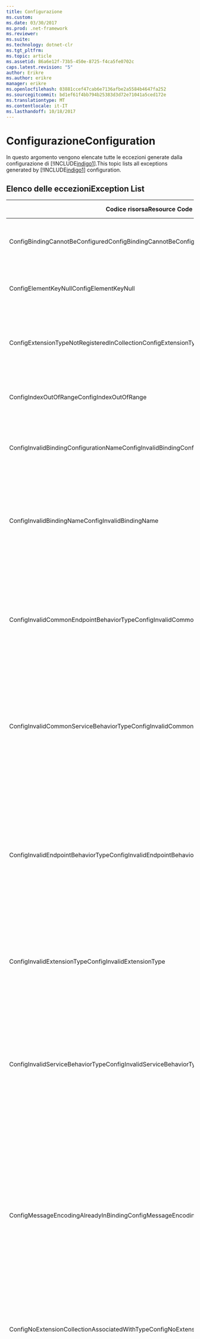 ```yaml
---
title: Configurazione
ms.custom: 
ms.date: 03/30/2017
ms.prod: .net-framework
ms.reviewer: 
ms.suite: 
ms.technology: dotnet-clr
ms.tgt_pltfrm: 
ms.topic: article
ms.assetid: 86a6e12f-73b5-450e-8725-f4ca5fe0702c
caps.latest.revision: "5"
author: Erikre
ms.author: erikre
manager: erikre
ms.openlocfilehash: 03881ccef47cab6e7136afbe2a5584b4647fa252
ms.sourcegitcommit: bd1ef61f4bb794b25383d3d72e71041a5ced172e
ms.translationtype: MT
ms.contentlocale: it-IT
ms.lasthandoff: 10/18/2017
---
```

# <a name="configuration"></a><span data-ttu-id="0f043-102">Configurazione</span><span class="sxs-lookup"><span data-stu-id="0f043-102">Configuration</span></span>
<span data-ttu-id="0f043-103">In questo argomento vengono elencate tutte le eccezioni generate dalla configurazione di [!INCLUDE[indigo1](../../../../../includes/indigo1-md.md)].</span><span class="sxs-lookup"><span data-stu-id="0f043-103">This topic lists all exceptions generated by [!INCLUDE[indigo1](../../../../../includes/indigo1-md.md)] configuration.</span></span>  
  
## <a name="exception-list"></a><span data-ttu-id="0f043-104">Elenco delle eccezioni</span><span class="sxs-lookup"><span data-stu-id="0f043-104">Exception List</span></span>  
  
|<span data-ttu-id="0f043-105">Codice risorsa</span><span class="sxs-lookup"><span data-stu-id="0f043-105">Resource Code</span></span>|<span data-ttu-id="0f043-106">Stringa di risorsa</span><span class="sxs-lookup"><span data-stu-id="0f043-106">Resource String</span></span>|  
|-------------------|---------------------|  
|<span data-ttu-id="0f043-107">ConfigBindingCannotBeConfigured</span><span class="sxs-lookup"><span data-stu-id="0f043-107">ConfigBindingCannotBeConfigured</span></span>|<span data-ttu-id="0f043-108">Impossibile configurare l'associazione sull'endpoint del servizio.</span><span class="sxs-lookup"><span data-stu-id="0f043-108">The binding on the service endpoint cannot be configured.</span></span>|  
|<span data-ttu-id="0f043-109">ConfigElementKeyNull</span><span class="sxs-lookup"><span data-stu-id="0f043-109">ConfigElementKeyNull</span></span>|<span data-ttu-id="0f043-110">La chiave dell'elemento di configurazione specifico non può essere Null.</span><span class="sxs-lookup"><span data-stu-id="0f043-110">The specific configuration element key cannot be null.</span></span>|  
|<span data-ttu-id="0f043-111">ConfigExtensionTypeNotRegisteredInCollection</span><span class="sxs-lookup"><span data-stu-id="0f043-111">ConfigExtensionTypeNotRegisteredInCollection</span></span>|<span data-ttu-id="0f043-112">L'estensione del tipo specificato non è registrata nella raccolta di estensioni indicata.</span><span class="sxs-lookup"><span data-stu-id="0f043-112">The specific extension type is not registered in the specific extension collection.</span></span>|  
|<span data-ttu-id="0f043-113">ConfigIndexOutOfRange</span><span class="sxs-lookup"><span data-stu-id="0f043-113">ConfigIndexOutOfRange</span></span>|<span data-ttu-id="0f043-114">Il valore per l'attributo specificato non è compreso nell'intervallo valido.</span><span class="sxs-lookup"><span data-stu-id="0f043-114">The value for the specific attribute is out of range.</span></span>|  
|<span data-ttu-id="0f043-115">ConfigInvalidBindingConfigurationName</span><span class="sxs-lookup"><span data-stu-id="0f043-115">ConfigInvalidBindingConfigurationName</span></span>|<span data-ttu-id="0f043-116">La configurazione specificata non dispone di un'associazione con il nome indicato.</span><span class="sxs-lookup"><span data-stu-id="0f043-116">The specific configuration does not have a binding with the specific name.</span></span>|  
|<span data-ttu-id="0f043-117">ConfigInvalidBindingName</span><span class="sxs-lookup"><span data-stu-id="0f043-117">ConfigInvalidBindingName</span></span>|<span data-ttu-id="0f043-118">La configurazione specificata non dispone di un'associazione con il nome indicato.</span><span class="sxs-lookup"><span data-stu-id="0f043-118">The specific configuration does not have a binding with the specific name.</span></span> <span data-ttu-id="0f043-119">Si tratta di un valore non valido per l'associazione.</span><span class="sxs-lookup"><span data-stu-id="0f043-119">This is an invalid value for the binding.</span></span>|  
|<span data-ttu-id="0f043-120">ConfigInvalidCommonEndpointBehaviorType</span><span class="sxs-lookup"><span data-stu-id="0f043-120">ConfigInvalidCommonEndpointBehaviorType</span></span>|<span data-ttu-id="0f043-121">Impossibile aggiungere l'estensione di comportamento specificata al comportamento dell'endpoint comune perché non implementa il tipo indicato.</span><span class="sxs-lookup"><span data-stu-id="0f043-121">Cannot add the specific behavior extension to the common endpoint behavior because it does not implement the specific type.</span></span>|  
|<span data-ttu-id="0f043-122">ConfigInvalidCommonServiceBehaviorType</span><span class="sxs-lookup"><span data-stu-id="0f043-122">ConfigInvalidCommonServiceBehaviorType</span></span>|<span data-ttu-id="0f043-123">Impossibile aggiungere l'estensione di comportamento specificata al comportamento del servizio comune perché non implementa il tipo indicato.</span><span class="sxs-lookup"><span data-stu-id="0f043-123">Cannot add the specific behavior extension to the common service behavior because it does not implement the specific type.</span></span>|  
|<span data-ttu-id="0f043-124">ConfigInvalidEndpointBehaviorType</span><span class="sxs-lookup"><span data-stu-id="0f043-124">ConfigInvalidEndpointBehaviorType</span></span>|<span data-ttu-id="0f043-125">Impossibile aggiungere l'estensione di comportamento specificata al comportamento dell'endpoint indicato perché il tipo di comportamento sottostante non implementa l'interfaccia IServiceBehavior.</span><span class="sxs-lookup"><span data-stu-id="0f043-125">Cannot add the specific behavior extension to the specific endpoint behavior because the underlying behavior type does not implement the IServiceBehavior interface.</span></span>|  
|<span data-ttu-id="0f043-126">ConfigInvalidExtensionType</span><span class="sxs-lookup"><span data-stu-id="0f043-126">ConfigInvalidExtensionType</span></span>|<span data-ttu-id="0f043-127">Il tipo specificato deve derivare dall'estensione indicata da utilizzare nella raccolta.</span><span class="sxs-lookup"><span data-stu-id="0f043-127">The specific type must derive from the specific extension to be used in the collection.</span></span>|  
|<span data-ttu-id="0f043-128">ConfigInvalidServiceBehaviorType</span><span class="sxs-lookup"><span data-stu-id="0f043-128">ConfigInvalidServiceBehaviorType</span></span>|<span data-ttu-id="0f043-129">Impossibile aggiungere l'estensione di comportamento al comportamento del servizio con il nome specificato perché il tipo di comportamento sottostante non implementa l'interfaccia IServiceBehavior.</span><span class="sxs-lookup"><span data-stu-id="0f043-129">Cannot add the behavior extension 'to the service behavior with the specific name because the underlying behavior type does not implement the IServiceBehavior interface.</span></span>|  
|<span data-ttu-id="0f043-130">ConfigMessageEncodingAlreadyInBinding</span><span class="sxs-lookup"><span data-stu-id="0f043-130">ConfigMessageEncodingAlreadyInBinding</span></span>|<span data-ttu-id="0f043-131">Impossibile aggiungere lo specifico elemento di codifica messaggi.</span><span class="sxs-lookup"><span data-stu-id="0f043-131">Cannot add the specific message encoding element.</span></span> <span data-ttu-id="0f043-132">Nell'associazione specificata esiste già un altro elemento di codifica messaggi.</span><span class="sxs-lookup"><span data-stu-id="0f043-132">Another message encoding element already exists in the specific binding.</span></span> <span data-ttu-id="0f043-133">Per ogni associazione è consentito solo un elemento di codifica messaggi.</span><span class="sxs-lookup"><span data-stu-id="0f043-133">There can only be one message encoding element for each binding.</span></span>|  
|<span data-ttu-id="0f043-134">ConfigNoExtensionCollectionAssociatedWithType</span><span class="sxs-lookup"><span data-stu-id="0f043-134">ConfigNoExtensionCollectionAssociatedWithType</span></span>|<span data-ttu-id="0f043-135">Impossibile trovare la raccolta di estensioni associata all'estensione del tipo specificato.</span><span class="sxs-lookup"><span data-stu-id="0f043-135">Cannot find the extension collection associated with extension of the specific type.</span></span>|  
|<span data-ttu-id="0f043-136">ConfigSectionNotFound</span><span class="sxs-lookup"><span data-stu-id="0f043-136">ConfigSectionNotFound</span></span>|<span data-ttu-id="0f043-137">Impossibile creare la sezione di configurazione specificata.</span><span class="sxs-lookup"><span data-stu-id="0f043-137">The specific configuration section cannot be created.</span></span> <span data-ttu-id="0f043-138">Il file Machine.config non contiene le informazioni necessarie.</span><span class="sxs-lookup"><span data-stu-id="0f043-138">The Machine.config file is missing information.</span></span> <span data-ttu-id="0f043-139">Verificare che la sezione di configurazione sia stata registrata correttamente e che il nome di sezione digitato non contenga errori.</span><span class="sxs-lookup"><span data-stu-id="0f043-139">Verify that this configuration section is properly registered and that you have correctly spelled the section name.</span></span> <span data-ttu-id="0f043-140">Per le sezioni di Windows Communication Foundation, eseguire ServiceModelReg.exe - i per correggere l'errore.</span><span class="sxs-lookup"><span data-stu-id="0f043-140">For Windows Communication Foundation sections, run ServiceModelReg.exe -i to fix this error.</span></span>|  
|<span data-ttu-id="0f043-141">ConfigTransportAlreadyInBinding</span><span class="sxs-lookup"><span data-stu-id="0f043-141">ConfigTransportAlreadyInBinding</span></span>|<span data-ttu-id="0f043-142">Impossibile aggiungere lo specifico elemento trasporto.</span><span class="sxs-lookup"><span data-stu-id="0f043-142">Cannot add the specific transport element.</span></span> <span data-ttu-id="0f043-143">Nella specifica associazione esiste già un altro elemento trasporto.</span><span class="sxs-lookup"><span data-stu-id="0f043-143">Another transport element already exists in the specific binding.</span></span> <span data-ttu-id="0f043-144">Per ogni associazione è consentito solo un elemento di codifica messaggi.</span><span class="sxs-lookup"><span data-stu-id="0f043-144">There can only be one message encoding element for each binding.</span></span>|
